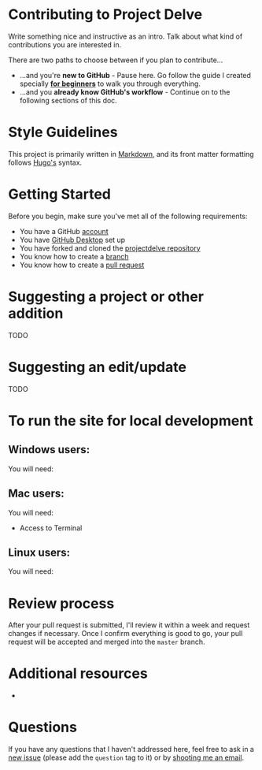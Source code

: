 # Contributing to Project Delve

Write something nice and instructive as an intro. Talk about what kind of contributions you are interested in.

There are two paths to choose between if you plan to contribute...
* ...and you're **new to GitHub** - Pause here. Go follow the guide I created specially [**for beginners**](https://github.com/punnypenguins/projectdelve/blob/main/documentation/for-beginner-contributers.md) to walk you through everything.
* ...and you **already know GitHub's workflow** - Continue on to the following sections of this doc.

# Style Guidelines

This project is primarily written in [Markdown](https://www.markdownguide.org/basic-syntax/), and its front matter formatting follows [Hugo's](https://gohugo.io/content-management/front-matter/) syntax.

# Getting Started

Before you begin, make sure you've met all of the following requirements:

* You have a GitHub [account](https://github.com/join)
* You have [GitHub Desktop](https://desktop.github.com/) set up
* You have forked and cloned the [projectdelve repository](https://github.com/punnypenguins/projectdelve)
* You know how to create a [branch](https://docs.github.com/en/pull-requests/collaborating-with-pull-requests/proposing-changes-to-your-work-with-pull-requests/about-branches)
* You know how to create a [pull request](https://docs.github.com/en/pull-requests/collaborating-with-pull-requests/proposing-changes-to-your-work-with-pull-requests/about-pull-requests)

# Suggesting a project or other addition

TODO

# Suggesting an edit/update

TODO

# To run the site for local development

## Windows users:
You will need:

## Mac users:
You will need:
* Access to Terminal

## Linux users:
You will need:

# Review process

After your pull request is submitted, I'll review it within a week and request changes if necessary. Once I confirm everything is good to go, your pull request will be accepted and merged into the `master` branch.

# Additional resources

*

# Questions

If you have any questions that I haven't addressed here, feel free to ask in a [new issue](https://github.com/punnypenguins/projectdelve/issues) (please add the `question` tag to it) or by [shooting me an email](kgeerling@protonmail.com).
